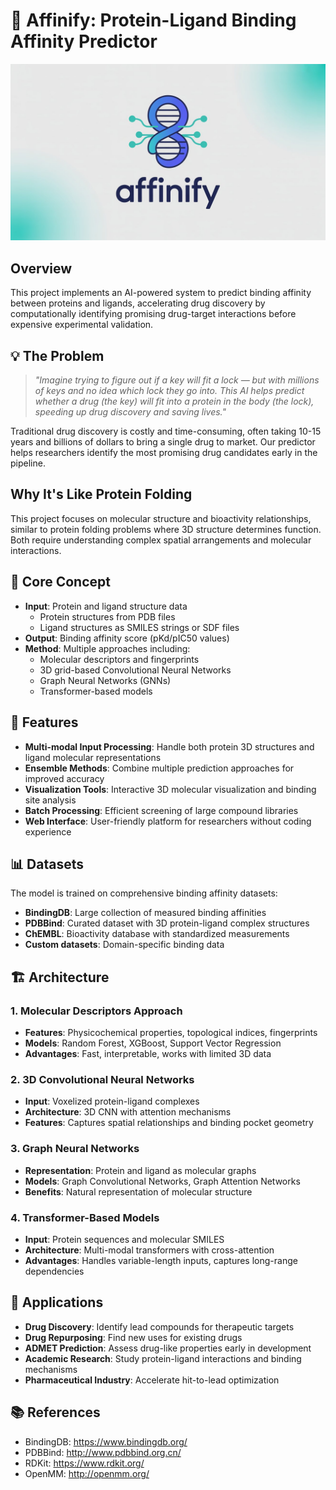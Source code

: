 # 🧠 Affinify: Protein-Ligand Binding Affinity Predictor

<img src="Logo/logo-banner.jpeg">

## Overview

This project implements an AI-powered system to predict binding affinity between proteins and ligands, accelerating drug discovery by computationally identifying promising drug-target interactions before expensive experimental validation. 

## 💡 The Problem

> *"Imagine trying to figure out if a key will fit a lock — but with millions of keys and no idea which lock they go into. This AI helps predict whether a drug (the key) will fit into a protein in the body (the lock), speeding up drug discovery and saving lives."*

Traditional drug discovery is costly and time-consuming, often taking 10-15 years and billions of dollars to bring a single drug to market. Our predictor helps researchers identify the most promising drug candidates early in the pipeline.

## Why It's Like Protein Folding

This project focuses on molecular structure and bioactivity relationships, similar to protein folding problems where 3D structure determines function. Both require understanding complex spatial arrangements and molecular interactions.

## 🎯 Core Concept

- **Input**: Protein and ligand structure data
  - Protein structures from PDB files
  - Ligand structures as SMILES strings or SDF files
- **Output**: Binding affinity score (pKd/pIC50 values)
- **Method**: Multiple approaches including:
  - Molecular descriptors and fingerprints
  - 3D grid-based Convolutional Neural Networks
  - Graph Neural Networks (GNNs)
  - Transformer-based models

## 🚀 Features

- **Multi-modal Input Processing**: Handle both protein 3D structures and ligand molecular representations
- **Ensemble Methods**: Combine multiple prediction approaches for improved accuracy
- **Visualization Tools**: Interactive 3D molecular visualization and binding site analysis
- **Batch Processing**: Efficient screening of large compound libraries
- **Web Interface**: User-friendly platform for researchers without coding experience

## 📊 Datasets

The model is trained on comprehensive binding affinity datasets:

- **BindingDB**: Large collection of measured binding affinities
- **PDBBind**: Curated dataset with 3D protein-ligand complex structures
- **ChEMBL**: Bioactivity database with standardized measurements
- **Custom datasets**: Domain-specific binding data

## 🏗️ Architecture

### 1. Molecular Descriptors Approach
- **Features**: Physicochemical properties, topological indices, fingerprints
- **Models**: Random Forest, XGBoost, Support Vector Regression
- **Advantages**: Fast, interpretable, works with limited 3D data

### 2. 3D Convolutional Neural Networks
- **Input**: Voxelized protein-ligand complexes
- **Architecture**: 3D CNN with attention mechanisms
- **Features**: Captures spatial relationships and binding pocket geometry

### 3. Graph Neural Networks
- **Representation**: Protein and ligand as molecular graphs
- **Models**: Graph Convolutional Networks, Graph Attention Networks
- **Benefits**: Natural representation of molecular structure

### 4. Transformer-Based Models
- **Input**: Protein sequences and molecular SMILES
- **Architecture**: Multi-modal transformers with cross-attention
- **Advantages**: Handles variable-length inputs, captures long-range dependencies

## 🔬 Applications

- **Drug Discovery**: Identify lead compounds for therapeutic targets
- **Drug Repurposing**: Find new uses for existing drugs
- **ADMET Prediction**: Assess drug-like properties early in development
- **Academic Research**: Study protein-ligand interactions and binding mechanisms
- **Pharmaceutical Industry**: Accelerate hit-to-lead optimization

## 📚 References

- BindingDB: https://www.bindingdb.org/
- PDBBind: http://www.pdbbind.org.cn/
- RDKit: https://www.rdkit.org/
- OpenMM: http://openmm.org/